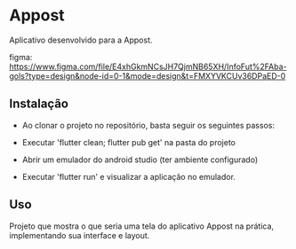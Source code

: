 # Appost

Aplicativo desenvolvido para a Appost.

figma: https://www.figma.com/file/E4xhGkmNCsJH7QjmNB65XH/InfoFut%2FAba-gols?type=design&node-id=0-1&mode=design&t=FMXYVKCUv36DPaED-0

## Instalação

- Ao clonar o projeto no repositório, basta seguir os seguintes passos:
 
 - Executar 'flutter clean; flutter pub get' na pasta do projeto
 - Abrir um emulador do android studio (ter ambiente configurado)
 - Executar 'flutter run' e visualizar a aplicação no emulador. 

## Uso

Projeto que mostra o que seria uma tela do aplicativo Appost na prática, implementando sua interface e layout.



